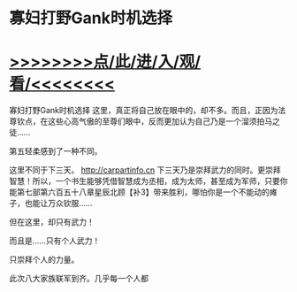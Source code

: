 # 寡妇打野Gank时机选择

# <a href="https://https://github.com/kiuhd/dfrw/issues/1">>>>>>>>>点/此/进/入/观/看/<<<<<<<<</a>

寡妇打野Gank时机选择
这里，真正将自己放在眼中的，却不多。而且，正因为法尊钦点，在这些心高气傲的至尊们眼中，反而更加认为自己乃是一个溜须拍马之徒……

第五轻柔感到了一种不同。

这里不同于下三天。
http://carpartinfo.cn
下三天乃是崇拜武力的同时。更崇拜智慧！所以，一个书生能够凭借智慧成为丞相，成为太师，甚至成为军师，只要你能第七部第六百五十八章星辰北顾【补3】带来胜利，哪怕你是一个不能动的瘫子，也能让万众钦服……

但在这里，却只有武力！

而且是……只有个人武力！

只崇拜个人的力量。

此次八大家族联军到齐。几乎每一个人都
